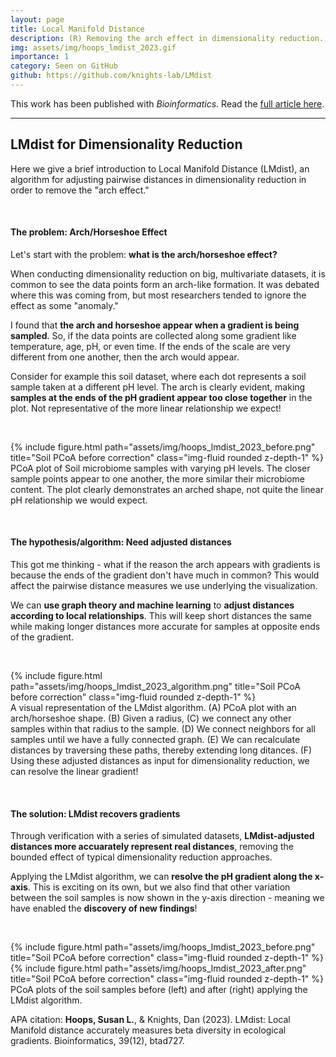 ```yaml
---
layout: page
title: Local Manifold Distance
description: (R) Removing the arch effect in dimensionality reduction.
img: assets/img/hoops_lmdist_2023.gif
importance: 1
category: Seen on GitHub
github: https://github.com/knights-lab/LMdist
---
```



This work has been published with *Bioinformatics*. Read the <a href="https://doi.org/10.1093/bioinformatics/btad727">full article here</a>.


___


## LMdist for Dimensionality Reduction


Here we give a brief introduction to Local Manifold Distance (LMdist), an algorithm for adjusting pairwise distances in dimensionality reduction in order to remove the "arch effect."

<p>&nbsp;</p>

#### The problem: Arch/Horseshoe Effect

Let's start with the problem: **what is the arch/horseshoe effect?**


When conducting dimensionality reduction on big, multivariate datasets, it is common to see the data points form an arch-like formation. It was debated where this was coming from, but most researchers tended to ignore the effect as some "anomaly."


I found that **the arch and horseshoe appear when a gradient is being sampled**. So, if the data points are collected along some gradient like temperature, age, pH, or even time. If the ends of the scale are very different from one another, then the arch would appear.


Consider for example this soil dataset, where each dot represents a soil sample taken at a different pH level. The arch is clearly evident, making **samples at the ends of the pH gradient appear too close together** in the plot. Not representative of the more linear relationship we expect!

<p>&nbsp;</p>

<div class="row justify-content-sm-center">
    <div class="col-6">
        {% include figure.html path="assets/img/hoops_lmdist_2023_before.png" title="Soil PCoA before correction" class="img-fluid rounded z-depth-1" %}
    </div>
</div>
<div class="caption">
    PCoA plot of Soil microbiome samples with varying pH levels. The closer sample points appear to one another, the more similar their microbiome content. The plot clearly demonstrates an arched shape, not quite the linear pH relationship we would expect.
</div>

<p>&nbsp;</p>

#### The hypothesis/algorithm: Need adjusted distances

This got me thinking - what if the reason the arch appears with gradients is because the ends of the gradient don't have much in common? This would affect the pairwise distance measures we use underlying the visualization.


We can **use graph theory and machine learning** to **adjust distances according to local relationships**. This will keep short distances the same while making longer distances more accurate for samples at opposite ends of the gradient.

<p>&nbsp;</p>

<div class="row justify-content-sm-center">
    <div class="col">
        {% include figure.html path="assets/img/hoops_lmdist_2023_algorithm.png" title="Soil PCoA before correction" class="img-fluid rounded z-depth-1" %}
    </div>
</div>
<div class="caption">
    A visual representation of the LMdist algorithm. (A) PCoA plot with an arch/horseshoe shape. (B) Given a radius, (C) we connect any other samples within that radius to the sample. (D) We connect neighbors for all samples until we have a fully connected graph. (E) We can recalculate distances by traversing these paths, thereby extending long ditances. (F) Using these adjusted distances as input for dimensionality reduction, we can resolve the linear gradient!
</div>

<p>&nbsp;</p>

#### The solution: LMdist recovers gradients

Through verification with a series of simulated datasets, **LMdist-adjusted distances more accuarately represent real distances**, removing the bounded effect of typical dimensionality reduction approaches.

Applying the LMdist algorithm, we can **resolve the pH gradient along the x-axis**. This is exciting on its own, but we also find that other variation between the soil samples is now shown in the y-axis direction - meaning we have enabled the **discovery of new findings**!

<p>&nbsp;</p>

<div class="row">
    <div class="col-sm mt-3 mt-md-0">
        {% include figure.html path="assets/img/hoops_lmdist_2023_before.png" title="Soil PCoA before correction" class="img-fluid rounded z-depth-1" %}
    </div>
    <div class="col-sm mt-3 mt-md-0">
        {% include figure.html path="assets/img/hoops_lmdist_2023_after.png" title="Soil PCoA before correction" class="img-fluid rounded z-depth-1" %}
    </div>
</div>
<div class="caption">
    PCoA plots of the soil samples before (left) and after (right) applying the LMdist algorithm.
</div>


APA citation: **Hoops, Susan L.**, & Knights, Dan (2023). LMdist: Local Manifold distance accurately measures beta diversity in ecological gradients. Bioinformatics, 39(12), btad727.
